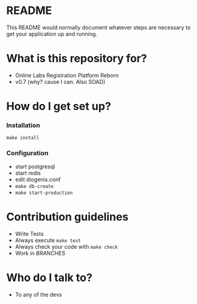 # README #

This README would normally document whatever steps are necessary to get your application up and running.

# What is this repository for? #

* Online Labs Registration Platform Reborn
* v0.7 (why? cause I can. Also SOAD)

# How do I get set up? #

### Installation ###
`make install`

### Configuration ###
* start postgresql
* start redis
* edit diogenis.conf
* `make db-create`
* `make start-production`

# Contribution guidelines ###

* Write Tests
* Always execute `make test`
* Always check your code with `make check`
* Work in *BRANCHES*


# Who do I talk to? #

* To any of the devs

